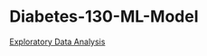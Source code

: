 # Diabetes-130-ML-Model


[Exploratory Data Analysis](https://github.com/shiva2096/Diabetes-130-ML-Model/blob/main/EDA%20Report.pdf)
